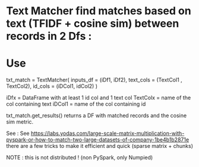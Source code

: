 # Text Matcher find matches based on text (TFIDF + cosine sim) between records in 2 Dfs :

# Use
txt_match = TextMatcher( inputs_df = (iDf1, iDf2),
             text_cols = (TextCol1 , TextCol2),
             id_cols = (iDCol1, idCol2)
            )

iDfx = DataFrame with at least 1 id col and 1 text col
TextColx = name of the col containing text
iDCol1 = name of the col containing id

txt_match.get_results() returns a DF with matched records and the cosine sim metric.

See : See https://labs.yodas.com/large-scale-matrix-multiplication-with-pyspark-or-how-to-match-two-large-datasets-of-company-1be4b1b2871e
there are a few tricks to make it efficient and quick (sparse matrix + chunks)

NOTE : this is not distributed ! (non PySpark, only Numpied)



